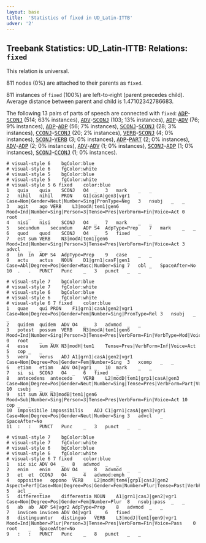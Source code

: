 ```yaml
---
layout: base
title:  'Statistics of fixed in UD_Latin-ITTB'
udver: '2'
---
```


## Treebank Statistics: UD_Latin-ITTB: Relations: `fixed`

This relation is universal.

811 nodes (0%) are attached to their parents as `fixed`.

811 instances of `fixed` (100%) are left-to-right (parent precedes child).
Average distance between parent and child is 1.47102342786683.

The following 13 pairs of parts of speech are connected with `fixed`: <tt><a href="la_ittb-pos-ADP.html">ADP</a></tt>-<tt><a href="la_ittb-pos-SCONJ.html">SCONJ</a></tt> (514; 63% instances), <tt><a href="la_ittb-pos-ADV.html">ADV</a></tt>-<tt><a href="la_ittb-pos-SCONJ.html">SCONJ</a></tt> (103; 13% instances), <tt><a href="la_ittb-pos-ADP.html">ADP</a></tt>-<tt><a href="la_ittb-pos-ADV.html">ADV</a></tt> (76; 9% instances), <tt><a href="la_ittb-pos-ADP.html">ADP</a></tt>-<tt><a href="la_ittb-pos-ADP.html">ADP</a></tt> (56; 7% instances), <tt><a href="la_ittb-pos-SCONJ.html">SCONJ</a></tt>-<tt><a href="la_ittb-pos-SCONJ.html">SCONJ</a></tt> (28; 3% instances), <tt><a href="la_ittb-pos-CCONJ.html">CCONJ</a></tt>-<tt><a href="la_ittb-pos-SCONJ.html">SCONJ</a></tt> (20; 2% instances), <tt><a href="la_ittb-pos-VERB.html">VERB</a></tt>-<tt><a href="la_ittb-pos-SCONJ.html">SCONJ</a></tt> (4; 0% instances), <tt><a href="la_ittb-pos-SCONJ.html">SCONJ</a></tt>-<tt><a href="la_ittb-pos-VERB.html">VERB</a></tt> (3; 0% instances), <tt><a href="la_ittb-pos-ADP.html">ADP</a></tt>-<tt><a href="la_ittb-pos-PART.html">PART</a></tt> (2; 0% instances), <tt><a href="la_ittb-pos-ADV.html">ADV</a></tt>-<tt><a href="la_ittb-pos-ADP.html">ADP</a></tt> (2; 0% instances), <tt><a href="la_ittb-pos-ADV.html">ADV</a></tt>-<tt><a href="la_ittb-pos-ADV.html">ADV</a></tt> (1; 0% instances), <tt><a href="la_ittb-pos-SCONJ.html">SCONJ</a></tt>-<tt><a href="la_ittb-pos-ADP.html">ADP</a></tt> (1; 0% instances), <tt><a href="la_ittb-pos-SCONJ.html">SCONJ</a></tt>-<tt><a href="la_ittb-pos-CCONJ.html">CCONJ</a></tt> (1; 0% instances).


~~~ conllu
# visual-style 6	bgColor:blue
# visual-style 6	fgColor:white
# visual-style 5	bgColor:blue
# visual-style 5	fgColor:white
# visual-style 5 6 fixed	color:blue
1	quia	quia	SCONJ	O4	_	3	mark	_	_
2	nihil	nihil	PRON	G1|casA|gen3|vgr1	Case=Nom|Gender=Neut|Number=Sing|PronType=Neg	3	nsubj	_	_
3	agit	ago	VERB	L3|modA|tem1|gen6	Mood=Ind|Number=Sing|Person=3|Tense=Pres|VerbForm=Fin|Voice=Act	0	root	_	_
4	nisi	nisi	SCONJ	O4	_	7	mark	_	_
5	secundum	secundum	ADP	S4	AdpType=Prep	7	mark	_	_
6	quod	quod	SCONJ	O4	_	5	fixed	_	_
7	est	sum	VERB	N3|modA|tem1|gen6	Mood=Ind|Number=Sing|Person=3|Tense=Pres|VerbForm=Fin|Voice=Act	3	advcl	_	_
8	in	in	ADP	S4	AdpType=Prep	9	case	_	_
9	actu	actus	NOUN	D1|grn1|casF|gen1	Case=Abl|Degree=Pos|Gender=Masc|Number=Sing	7	obl	_	SpaceAfter=No
10	.	.	PUNCT	Punc	_	3	punct	_	_

~~~


~~~ conllu
# visual-style 7	bgColor:blue
# visual-style 7	fgColor:white
# visual-style 6	bgColor:blue
# visual-style 6	fgColor:white
# visual-style 6 7 fixed	color:blue
1	quae	qui	PRON	F1|grn1|casA|gen2|vgr1	Case=Nom|Degree=Pos|Gender=Fem|Number=Sing|PronType=Rel	3	nsubj	_	_
2	quidem	quidem	ADV	O4	_	3	advmod	_	_
3	potest	possum	VERB	N3|modA|tem1|gen6	Mood=Ind|Number=Sing|Person=3|Tense=Pres|VerbForm=Fin|VerbType=Mod|Voice=Act	0	root	_	_
4	esse	sum	AUX	N3|modH|tem1	Tense=Pres|VerbForm=Inf|Voice=Act	5	cop	_	_
5	vera	verus	ADJ	A1|grn1|casA|gen2|vgr1	Case=Nom|Degree=Pos|Gender=Fem|Number=Sing	3	xcomp	_	_
6	etiam	etiam	ADV	O4|vgr1	_	10	mark	_	_
7	si	si	SCONJ	O4	_	6	fixed	_	_
8	antecedens	antecedo	VERB	L2|modD|tem1|grp1|casA|gen3	Case=Nom|Degree=Pos|Gender=Neut|Number=Sing|Tense=Pres|VerbForm=Part|Voice=Act	10	csubj	_	_
9	sit	sum	AUX	N3|modB|tem1|gen6	Mood=Sub|Number=Sing|Person=3|Tense=Pres|VerbForm=Fin|Voice=Act	10	cop	_	_
10	impossibile	impossibilis	ADJ	C1|grn1|casA|gen3|vgr1	Case=Nom|Degree=Pos|Gender=Neut|Number=Sing	3	advcl	_	SpaceAfter=No
11	:	:	PUNCT	Punc	_	3	punct	_	_

~~~


~~~ conllu
# visual-style 7	bgColor:blue
# visual-style 7	fgColor:white
# visual-style 6	bgColor:blue
# visual-style 6	fgColor:white
# visual-style 6 7 fixed	color:blue
1	sic	sic	ADV	O4	_	8	advmod	_	_
2	enim	enim	ADV	O4	_	8	advmod	_	_
3	et	et	CCONJ	O4	_	4	advmod:emph	_	_
4	oppositae	oppono	VERB	L2|modM|tem4|grp1|casJ|gen2	Aspect=Perf|Case=Nom|Degree=Pos|Gender=Fem|Number=Plur|Tense=Past|VerbForm=Part|Voice=Pass	5	acl	_	_
5	differentiae	differentia	NOUN	A1|grn1|casJ|gen2|vgr1	Case=Nom|Degree=Pos|Gender=Fem|Number=Plur	8	nsubj:pass	_	_
6	ab	ab	ADP	S4|vgr2	AdpType=Prep	8	advmod	_	_
7	invicem	invicem	ADV	O4|vgr1	_	6	fixed	_	_
8	distinguuntur	distinguo	VERB	L3|modJ|tem1|gen9|vgr1	Mood=Ind|Number=Plur|Person=3|Tense=Pres|VerbForm=Fin|Voice=Pass	0	root	_	SpaceAfter=No
9	:	:	PUNCT	Punc	_	8	punct	_	_

~~~


